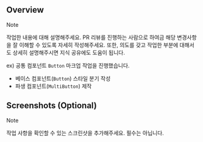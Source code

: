 ## Overview

> [!NOTE]
>
> 작업한 내용에 대해 설명해주세요. PR 리뷰를 진행하는 사람으로 하여금 해당 변경사항을 잘 이해할 수 있도록 자세히 작성해주세요. 또한, 의도를 갖고 작업한 부분에 대해서도 상세히 설명해주시면 지식 공유에도 도움이 됩니다.
>
> ex) 공통 컴포넌트 `Button` 마크업 작업을 진행했습니다.
>
> - 베이스 컴포넌트(`Button`) 스타일 분기 작성
> - 파생 컴포넌트(`MultiButton`) 제작

## Screenshots (Optional)

> [!NOTE]
>
> 작업 사항을 확인할 수 있는 스크린샷을 추가해주세요. 필수는 아닙니다.
